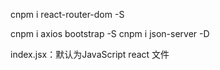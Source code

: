 cnpm i react-router-dom -S

cnpm i axios bootstrap -S 
cnpm i json-server -D

index.jsx：默认为JavaScript react 文件